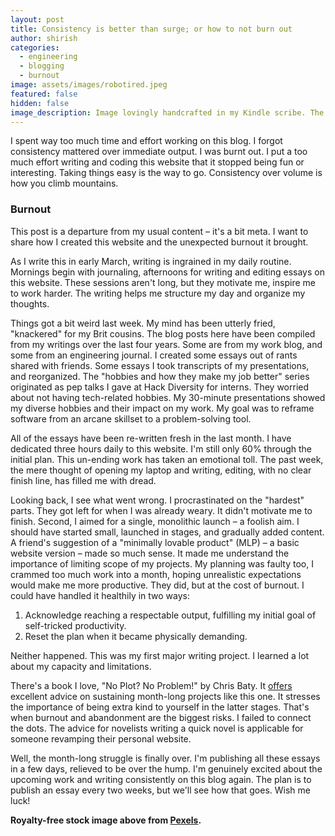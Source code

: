 ```yaml
---
layout: post
title: Consistency is better than surge; or how to not burn out
author: shirish
categories:
  - engineering
  - blogging
  - burnout
image: assets/images/robotired.jpeg
featured: false
hidden: false
image_description: Image lovingly handcrafted in my Kindle scribe. The color grading is a bit off, I'm figuring out the image exports.
---
```

I spent way too much time and effort working on this blog. I forgot consistency mattered over immediate output. I was burnt out. I put a too much effort writing and coding this website that it stopped being fun or interesting. Taking things easy is the way to go. Consistency over volume is how you climb mountains.

### Burnout

This post is a departure from my usual content – it's a bit meta. I want to share how I created this website and the unexpected  burnout it brought.

As I write this in early March, writing is ingrained in my daily routine. Mornings begin with journaling, afternoons for writing and editing essays on this website. These sessions aren't long, but they motivate me, inspire me to work harder. The writing helps me structure my day and organize my thoughts.

Things got a bit weird last week. My mind has been utterly fried, "knackered" for my Brit cousins. The blog posts here have been compiled from my writings over the last four years. Some are from my work blog, and some from an engineering journal. I created some essays out of rants shared with friends. Some essays I took transcripts of my presentations, and reorganized. The "hobbies and how they make my job better" series originated as pep talks I gave at Hack Diversity for interns. They worried about not having tech-related hobbies. My 30-minute presentations showed my diverse hobbies and their impact on my work. My goal was to reframe software from an arcane skillset to a problem-solving tool.

All of the essays have been re-written fresh in the last month. I have dedicated three hours daily to this website. I'm still only 60% through the initial plan. This un-ending work has taken an emotional toll. The past week, the mere thought of opening my laptop and writing, editing, with no clear finish line, has filled me with dread.

Looking back, I see what went wrong. I procrastinated on the "hardest" parts. They got left for when I was already weary. It didn't motivate me to finish. Second, I aimed for a single, monolithic launch – a foolish aim. I should have started small, launched in stages, and gradually added content. A friend's suggestion of a "minimally lovable product" (MLP) – a basic website version – made so much sense. It made me understand the importance of limiting scope of my projects. My planning was faulty too, I crammed too much work into a month, hoping unrealistic expectations would make me more productive. They did, but at the cost of burnout. I could have handled it healthily in two ways:

1. Acknowledge reaching a respectable output, fulfilling my initial goal of self-tricked productivity.
2. Reset the plan when it became physically demanding.

Neither happened. This was my first major writing project. I learned a lot about my capacity and limitations.

There's a book I love, "No Plot? No Problem!" by Chris Baty. It [offers](https://www.goodreads.com/en/book/show/114817) excellent advice on sustaining month-long projects like this one. It stresses the importance of being extra kind to yourself in the latter stages. That's when burnout and abandonment are the biggest risks. I failed to connect the dots. The advice for novelists writing a quick novel is applicable for someone revamping their personal website.

Well, the month-long struggle is finally over. I'm publishing all these essays in a few days, relieved to be over the hump. I'm genuinely excited about the upcoming work and writing consistently on this blog again. The plan is to publish an essay every two weeks, but we'll see how that goes. Wish me luck!

__Royalty-free stock image above from [Pexels](https://www.pexels.com/).__
